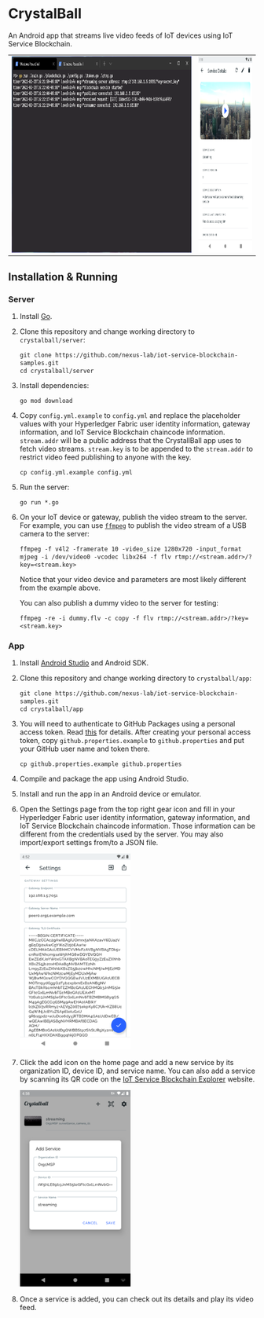 # CrystalBall

An Android app that streams live video feeds of IoT devices using IoT Service Blockchain.

<table>
<tr>
<td>
<img src="./assets/screenshot_server.png" alt="Server Screenshot" height="400"/>
</td>
<td>
<img src="./assets/screenshot_app_details.png" alt="App Screenshot" height="400"/>
</td>
</tr>
</table>

## Installation & Running

### Server

1. Install [Go](https://go.dev/).

2. Clone this repository and change working directory to `crystalball/server`:

   ```shell
   git clone https://github.com/nexus-lab/iot-service-blockchain-samples.git
   cd crystalball/server
   ```

3. Install dependencies:

   ```shell
   go mod download
   ```

4. Copy `config.yml.example` to `config.yml` and replace the placeholder values with your
   Hyperledger Fabric user identity information, gateway information, and IoT Service Blockchain
   chaincode information.
   `stream.addr` will be a public address that the CrystallBall app uses to fetch video streams.
   `stream.key` is to be appended to the `stream.addr` to restrict video feed publishing to anyone
   with the key.

   ```shell
   cp config.yml.example config.yml
   ```

5. Run the server:

   ```shell
   go run *.go
   ```

6. On your IoT device or gateway, publish the video stream to the server.
   For example, you can use [`ffmpeg`](https://ffmpeg.org/) to publish the video stream of a USB
   camera to the server:

   ```shell
   ffmpeg -f v4l2 -framerate 10 -video_size 1280x720 -input_format mjpeg -i /dev/video0 -vcodec libx264 -f flv rtmp://<stream.addr>/?key=<stream.key>
   ```

   Notice that your video device and parameters are most likely different from the example above.

   You can also publish a dummy video to the server for testing:

   ```shell
   ffmpeg -re -i dummy.flv -c copy -f flv rtmp://<stream.addr>/?key=<stream.key>
   ```

### App

1. Install [Android Studio](https://developer.android.com/studio/) and Android SDK.

2. Clone this repository and change working directory to `crystalball/app`:

   ```shell
   git clone https://github.com/nexus-lab/iot-service-blockchain-samples.git
   cd crystalball/app
   ```

3. You will need to authenticate to GitHub Packages using a personal access token.
   Read [this](https://docs.github.com/en/packages/working-with-a-github-packages-registry/working-with-the-gradle-registry#authenticating-with-a-personal-access-token) for details.
   After creating your personal access token, copy `github.properties.example` to `github.properties`
   and put your GitHub user name and token there.


   ```shell
   cp github.properties.example github.properties
   ```

4. Compile and package the app using Android Studio.

5. Install and run the app in an Android device or emulator.

6. Open the Settings page from the top right gear icon and fill in your Hyperledger Fabric user
   identity information, gateway information, and IoT Service Blockchain chaincode information.
   Those information can be different from the credentials used by the server.
   You may also import/export settings from/to a JSON file.

   <img src="./assets/screenshot_app_settings.png" alt="App Screenshot" height="400"/>

7. Click the add icon on the home page and add a new service by its organization ID, device ID,
   and service name.
   You can also add a service by scanning its QR code on the [IoT Service Blockchain Explorer](../explorer/README.md)
   website.

   <img src="./assets/screenshot_app_add_service.png" alt="App Screenshot" height="400"/>

8. Once a service is added, you can check out its details and play its video feed.

